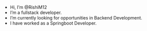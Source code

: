 - Hi, I’m @RishiM12
- I’m a fullstack developer.
- I’m currently looking for opportunities in Backend Development.
- I have worked as a Springboot Developer.


